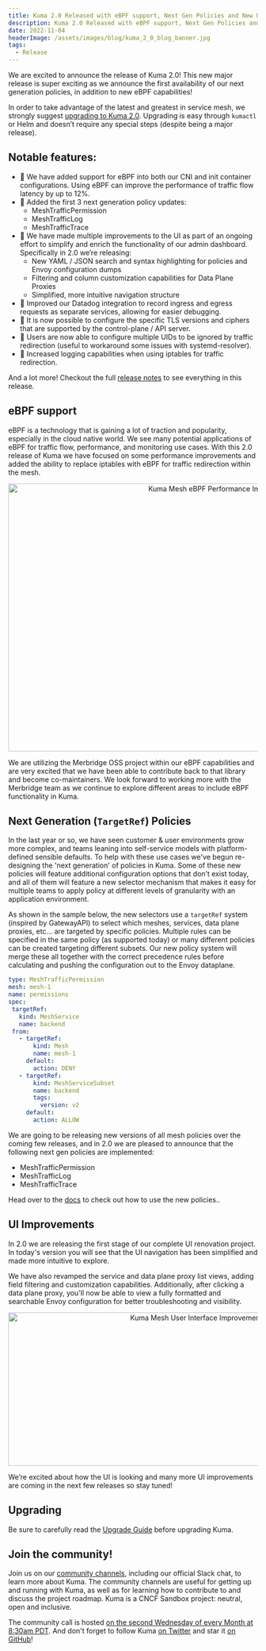 ```yaml
---
title: Kuma 2.0 Released with eBPF support, Next Gen Policies and New UI Improvements 
description: Kuma 2.0 Released with eBPF support, Next Gen Policies and New UI Improvements 
date: 2022-11-04
headerImage: /assets/images/blog/kuma_2_0_blog_banner.jpg
tags:
  - Release
---
```


We are excited to announce the release of Kuma 2.0! This new major release is super exciting as we announce the first availability of our next generation policies, in addition to new eBPF capabilities!

In order to take advantage of the latest and greatest in service mesh, we strongly suggest [upgrading to Kuma 2.0](https://github.com/kumahq/kuma/blob/master/CHANGELOG.md). Upgrading is easy through `kumactl` or Helm and doesn’t require any special steps (despite being a major release).

## Notable features:
* 🚀 We have added support for eBPF into both our CNI and init container configurations. Using eBPF can improve the performance of traffic flow latency by up to 12%.
* 🚀 Added the first 3 next generation policy updates:
  - MeshTrafficPermission
  - MeshTrafficLog
  - MeshTrafficTrace
* 🚀 We have made multiple improvements to the UI as part of an ongoing effort to simplify and enrich the functionality of our admin dashboard. Specifically in 2.0 we’re releasing:
  - New YAML / JSON search and syntax highlighting for policies and Envoy configuration dumps
  - Filtering and column customization capabilities for Data Plane Proxies
  - Simplified, more intuitive navigation structure
* 🚀 Improved our Datadog integration to record ingress and egress requests as separate services, allowing for easier debugging.
* 🚀 It is now possible to configure the specific TLS versions and ciphers that are supported by the control-plane / API server.
* 🚀 Users are now able to configure multiple UIDs to be ignored by traffic redirection (useful to workaround some issues with systemd-resolver).
* 🚀 Increased logging capabilities when using iptables for traffic redirection.

And a lot more! Checkout the full [release notes](https://github.com/kumahq/kuma/releases/tag/2.0.0) to see everything in this release.

## eBPF support

eBPF is a technology that is gaining a lot of traction and popularity, especially in the cloud native world. We see many potential applications of eBPF for traffic flow, performance, and monitoring use cases. With this 2.0 release of Kuma we have focused on some performance improvements and added the ability to replace iptables with eBPF for traffic redirection within the mesh.

<center>
<img src="/assets/images/blog/kuma_2_0_ebpf_perf.png" alt="Kuma Mesh eBPF Performance Improvements" width=854px height=540px />
</center>

We are utilizing the Merbridge OSS project within our eBPF capabilities and are very excited that we have been able to contribute back to that library and become co-maintainers. We look forward to working more with the Merbridge team as we continue to explore different areas to include eBPF functionality in Kuma. 

## Next Generation (`TargetRef`) Policies

In the last year or so, we have seen customer & user environments grow more complex, and teams leaning into self-service models with platform-defined sensible defaults. To help with these use cases we've begun re-designing the 'next generation' of policies in Kuma. Some of these new policies will feature additional configuration options that don’t exist today, and all of them will feature a new selector mechanism that makes it easy for multiple teams to apply policy at different levels of granularity with an application environment.

As shown in the sample below, the new selectors use a `targetRef` system (inspired by GatewayAPI) to select which meshes, services, data plane proxies, etc… are targeted by specific policies. Multiple rules can be specified in the same policy (as supported today) or many different policies can be created targeting different subsets. Our new policy system will merge these all together with the correct precedence rules before calculating and pushing the configuration out to the Envoy dataplane.

```yaml
type: MeshTrafficPermission
mesh: mesh-1
name: permissions
spec:
 targetRef:
   kind: MeshService
   name: backend
 from:
   - targetRef:
       kind: Mesh
       name: mesh-1
     default:
       action: DENY
   - targetRef:
       kind: MeshServiceSubset
       name: backend
       tags:
         version: v2
     default:
       action: ALLOW
```

We are going to be releasing new versions of all mesh policies over the coming few releases, and in 2.0 we are pleased to announce that the following next gen policies are implemented:
- MeshTrafficPermission
- MeshTrafficLog
- MeshTrafficTrace

Head over to the [docs](/docs/2.0.x/policies/targetref) to check out how to use the new policies..

## UI Improvements

In 2.0 we are releasing the first stage of our complete UI renovation project. In today's version you will see that the UI navigation has been simplified and made more intuitive to explore.

We have also revamped the service and data plane proxy list views, adding field filtering and customization capabilities. Additionally, after clicking a data plane proxy, you'll now be able to view a fully formatted and searchable Envoy configuration for better troubleshooting and visibility.

<center>
<img src="/assets/images/blog/kuma_2_0_mesh_ui.png" alt="Kuma Mesh User Interface Improvements" width=751px height=309px />
</center>

We’re excited about how the UI is looking and many more UI improvements are coming in the next few releases so stay tuned!

## Upgrading

Be sure to carefully read the [Upgrade Guide](https://github.com/kumahq/kuma/blob/master/UPGRADE.md) before upgrading Kuma.

## Join the community!

Join us on our [community channels](https://kuma.io/community/), including our official Slack chat, to learn more about Kuma.
The community channels are useful for getting up and running with Kuma, as well as for learning how to contribute to and discuss the project roadmap.
Kuma is a CNCF Sandbox project: neutral, open and inclusive.

The community call is hosted [on the second Wednesday of every Month at 8:30am PDT](https://kuma.io/community/).
And don't forget to follow Kuma [on Twitter](https://twitter.com/kumamesh) and star it [on GitHub](https://github.com/kumahq/kuma)!
